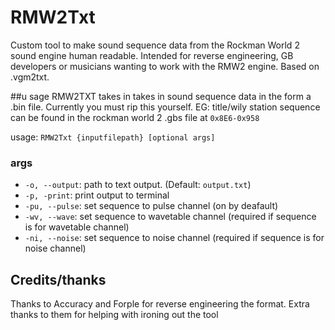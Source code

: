 # RMW2Txt
Custom tool to make sound sequence data from the Rockman World 2 sound engine human readable. Intended for reverse engineering, GB developers or musicians wanting to work with the RMW2 engine. Based on .vgm2txt.

##u sage
RMW2TXT takes in takes in sound sequence data in the form a .bin file. Currently you must rip this yourself. EG: title/wily station sequence can be found in the rockman world 2 .gbs file at `0x8E6-0x958`

usage: `RMW2Txt {inputfilepath} [optional args]`
### args
- `-o, --output`: path to text output. (Default: `output.txt`)
- `-p, -print`: print output to terminal
- `-pu, --pulse`: set sequence to pulse channel (on by deafault)
- `-wv, --wave`: set sequence to wavetable channel (required if sequence is for wavetable channel)
- `-ni, --noise`: set sequence to noise channel (required if sequence is for noise channel)

## Credits/thanks
Thanks to Accuracy and Forple for reverse engineering the format. Extra thanks to them for helping with ironing out the tool
